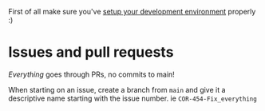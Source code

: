 First of all make sure you've [setup your development environment](README.md) properly :)

# Issues and pull requests

_Everything_ goes through PRs, no commits to main!

When starting on an issue, create a branch from `main` and give it a descriptive name starting with the issue number. ie `COR-454-Fix_everything`

